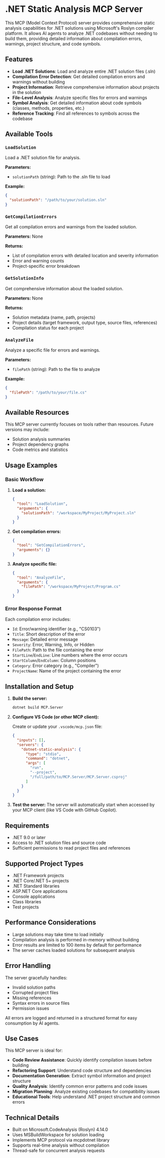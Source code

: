 # .NET Static Analysis MCP Server

This MCP (Model Context Protocol) server provides comprehensive static analysis capabilities for .NET solutions using Microsoft's Roslyn compiler platform. It allows AI agents to analyze .NET codebases without needing to build them, providing detailed information about compilation errors, warnings, project structure, and code symbols.

## Features

- **Load .NET Solutions**: Load and analyze entire .NET solution files (.sln)
- **Compilation Error Detection**: Get detailed compilation errors and warnings without building
- **Project Information**: Retrieve comprehensive information about projects in the solution
- **File-Level Analysis**: Analyze specific files for errors and warnings
- **Symbol Analysis**: Get detailed information about code symbols (classes, methods, properties, etc.)
- **Reference Tracking**: Find all references to symbols across the codebase

## Available Tools

### `LoadSolution`
Load a .NET solution file for analysis.

**Parameters:**
- `solutionPath` (string): Path to the .sln file to load

**Example:**
```json
{
  "solutionPath": "/path/to/your/solution.sln"
}
```

### `GetCompilationErrors`
Get all compilation errors and warnings from the loaded solution.

**Parameters:** None

**Returns:**
- List of compilation errors with detailed location and severity information
- Error and warning counts
- Project-specific error breakdown

### `GetSolutionInfo`
Get comprehensive information about the loaded solution.

**Parameters:** None

**Returns:**
- Solution metadata (name, path, projects)
- Project details (target framework, output type, source files, references)
- Compilation status for each project

### `AnalyzeFile`
Analyze a specific file for errors and warnings.

**Parameters:**
- `filePath` (string): Path to the file to analyze

**Example:**
```json
{
  "filePath": "/path/to/your/file.cs"
}
```

## Available Resources

This MCP server currently focuses on tools rather than resources. Future versions may include:
- Solution analysis summaries
- Project dependency graphs
- Code metrics and statistics

## Usage Examples

### Basic Workflow

1. **Load a solution:**
   ```json
   {
     "tool": "LoadSolution",
     "arguments": {
       "solutionPath": "/workspace/MyProject/MyProject.sln"
     }
   }
   ```

2. **Get compilation errors:**
   ```json
   {
     "tool": "GetCompilationErrors",
     "arguments": {}
   }
   ```

3. **Analyze specific file:**
   ```json
   {
     "tool": "AnalyzeFile",
     "arguments": {
       "filePath": "/workspace/MyProject/Program.cs"
     }
   }
   ```

### Error Response Format

Each compilation error includes:
- `Id`: Error/warning identifier (e.g., "CS0103")
- `Title`: Short description of the error
- `Message`: Detailed error message
- `Severity`: Error, Warning, Info, or Hidden
- `FilePath`: Path to the file containing the error
- `StartLine`/`EndLine`: Line numbers where the error occurs
- `StartColumn`/`EndColumn`: Column positions
- `Category`: Error category (e.g., "Compiler")
- `ProjectName`: Name of the project containing the error

## Installation and Setup

1. **Build the server:**
   ```bash
   dotnet build MCP.Server
   ```

2. **Configure VS Code (or other MCP client):**

   Create or update your `.vscode/mcp.json` file:
   ```json
   {
     "inputs": [],
     "servers": {
       "dotnet-static-analysis": {
         "type": "stdio",
         "command": "dotnet",
         "args": [
           "run",
           "--project",
           "/full/path/to/MCP.Server/MCP.Server.csproj"
         ]
       }
     }
   }
   ```

3. **Test the server:**
   The server will automatically start when accessed by your MCP client (like VS Code with GitHub Copilot).

## Requirements

- .NET 9.0 or later
- Access to .NET solution files and source code
- Sufficient permissions to read project files and references

## Supported Project Types

- .NET Framework projects
- .NET Core/.NET 5+ projects
- .NET Standard libraries
- ASP.NET Core applications
- Console applications
- Class libraries
- Test projects

## Performance Considerations

- Large solutions may take time to load initially
- Compilation analysis is performed in-memory without building
- Error results are limited to 100 items by default for performance
- The server caches loaded solutions for subsequent analysis

## Error Handling

The server gracefully handles:
- Invalid solution paths
- Corrupted project files
- Missing references
- Syntax errors in source files
- Permission issues

All errors are logged and returned in a structured format for easy consumption by AI agents.

## Use Cases

This MCP server is ideal for:
- **Code Review Assistance**: Quickly identify compilation issues before building
- **Refactoring Support**: Understand code structure and dependencies
- **Documentation Generation**: Extract symbol information and project structure
- **Quality Analysis**: Identify common error patterns and code issues
- **Migration Planning**: Analyze existing codebases for compatibility issues
- **Educational Tools**: Help understand .NET project structure and common errors

## Technical Details

- Built on Microsoft.CodeAnalysis (Roslyn) 4.14.0
- Uses MSBuildWorkspace for solution loading
- Implements MCP protocol via mcpdotnet library
- Supports real-time analysis without compilation
- Thread-safe for concurrent analysis requests
